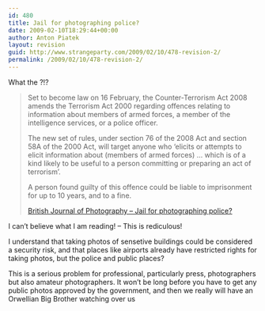 ```yaml
---
id: 480
title: Jail for photographing police?
date: 2009-02-10T18:29:44+00:00
author: Anton Piatek
layout: revision
guid: http://www.strangeparty.com/2009/02/10/478-revision-2/
permalink: /2009/02/10/478-revision-2/
---
```

What the ?!?

> Set to become law on 16 February, the Counter-Terrorism Act 2008 amends the Terrorism Act 2000 regarding offences relating to information about members of armed forces, a member of the intelligence services, or a police officer.
> 
> The new set of rules, under section 76 of the 2008 Act and section 58A of the 2000 Act, will target anyone who &#8216;elicits or attempts to elicit information about (members of armed forces) &#8230; which is of a kind likely to be useful to a person committing or preparing an act of terrorism&#8217;.
> 
> A person found guilty of this offence could be liable to imprisonment for up to 10 years, and to a fine.
> 
> [British Journal of Photography &#8211; Jail for photographing police?](http://www.bjp-online.com/public/showPage.html?page=836675)

I can&#8217;t believe what I am reading! &#8211; This is rediculous!

I understand that taking photos of sensetive buildings could be considered a security risk, and that places like airports already have restricted rights for taking photos, but the police and public places?

This is a serious problem for professional, particularly press, photographers but also amateur photographers. It won&#8217;t be long before you have to get any public photos approved by the government, and then we really will have an Orwellian Big Brother watching over us